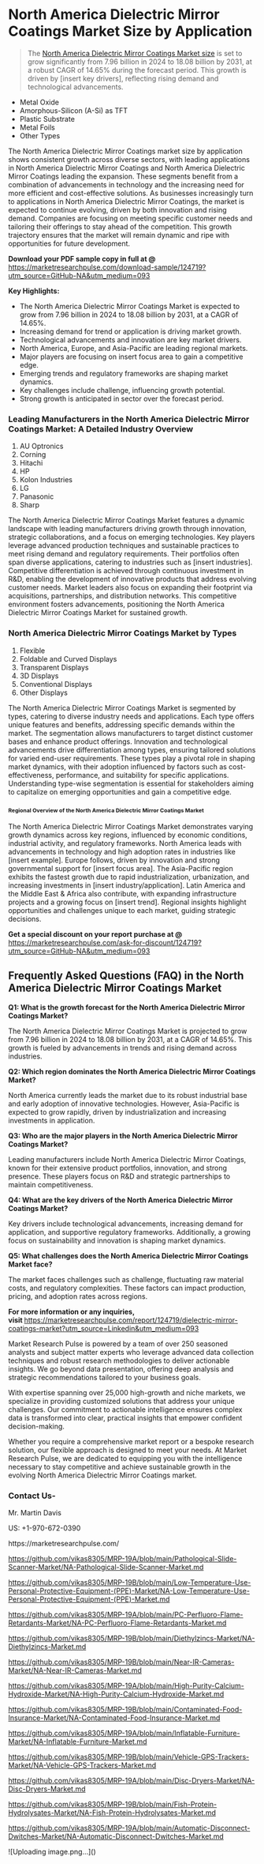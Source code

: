 <h1>North America Dielectric Mirror Coatings Market&nbsp;Size by Application</h1><blockquote><p>The <a href="https://marketresearchpulse.com/download-sample/124719?utm_source=GitHub-NA&amp;utm_medium=093">North America Dielectric Mirror Coatings Market size</a> is set to grow significantly from 7.96 billion in 2024 to 18.08 billion by 2031, at a robust CAGR of 14.65% during the forecast period. This growth is driven by [insert key drivers], reflecting rising demand and technological advancements.</p></blockquote><ul><li>Metal Oxide<li> Amorphous-Silicon (A-Si) as TFT<li> Plastic Substrate<li> Metal Foils<li> Other Types</li></ul><p>The North America Dielectric Mirror Coatings market size by application shows consistent growth across diverse sectors, with leading applications in North America Dielectric Mirror Coatings and North America Dielectric Mirror Coatings leading the expansion. These segments benefit from a combination of advancements in technology and the increasing need for more efficient and cost-effective solutions. As businesses increasingly turn to applications in North America Dielectric Mirror Coatings, the market is expected to continue evolving, driven by both innovation and rising demand. Companies are focusing on meeting specific customer needs and tailoring their offerings to stay ahead of the competition. This growth trajectory ensures that the market will remain dynamic and ripe with opportunities for future development.</p><p><strong>Download your PDF sample copy in full at @ </strong><a href="https://marketresearchpulse.com/download-sample/124719?utm_source=GitHub-NA&amp;utm_medium=093">https://marketresearchpulse.com/download-sample/124719?utm_source=GitHub-NA&amp;utm_medium=093</a></p><p><strong>Key Highlights: </strong></p><ul><li>The North America Dielectric Mirror Coatings Market is expected to grow from 7.96 billion in 2024 to 18.08 billion by 2031, at a CAGR of 14.65%.</li><li>Increasing demand for trend or application is driving market growth.</li><li>Technological advancements and innovation are key market drivers.</li><li>North America, Europe, and Asia-Pacific are leading regional markets.</li><li>Major players are focusing on insert focus area to gain a competitive edge.</li><li>Emerging trends and regulatory frameworks are shaping market dynamics.</li><li>Key challenges include challenge, influencing growth potential.</li><li>Strong growth is anticipated in sector over the forecast period.</li></ul><h3>Leading Manufacturers in the North America Dielectric Mirror Coatings Market: A Detailed Industry Overview</h3><ol><li>AU Optronics</li><li>Corning</li><li>Hitachi</li><li>HP</li><li>Kolon Industries</li><li>LG</li><li>Panasonic</li><li>Sharp</li></ol><div class="flex max-w-full flex-col flex-grow"><div class="min-h-8 text-message flex w-full flex-col items-end gap-2 whitespace-normal break-words [.text-message+&amp;]:mt-5" dir="auto" data-message-author-role="assistant" data-message-id="fd8432e4-4910-450d-b182-61b7bfb0a01f" data-message-model-slug="gpt-4o"><div class="flex w-full flex-col gap-1 empty:hidden first:pt-[3px]"><div class="markdown prose w-full break-words dark:prose-invert light"><p>The North America Dielectric Mirror Coatings Market features a dynamic landscape with leading manufacturers driving growth through innovation, strategic collaborations, and a focus on emerging technologies. Key players leverage advanced production techniques and sustainable practices to meet rising demand and regulatory requirements. Their portfolios often span diverse applications, catering to industries such as [insert industries]. Competitive differentiation is achieved through continuous investment in R&amp;D, enabling the development of innovative products that address evolving customer needs. Market leaders also focus on expanding their footprint via acquisitions, partnerships, and distribution networks. This competitive environment fosters advancements, positioning the North America Dielectric Mirror Coatings Market for sustained growth.</p></div></div></div></div><h3>North America Dielectric Mirror Coatings Market by Types</h3><ol><li>Flexible<li> Foldable and Curved Displays<li> Transparent Displays<li> 3D Displays<li> Conventional Displays<li> Other Displays</li></ol><div class="flex max-w-full flex-col flex-grow"><div class="min-h-8 text-message flex w-full flex-col items-end gap-2 whitespace-normal break-words [.text-message+&amp;]:mt-5" dir="auto" data-message-author-role="assistant" data-message-id="084470be-0bb7-4664-bddf-5156b4f41249" data-message-model-slug="gpt-4o-mini"><div class="flex w-full flex-col gap-1 empty:hidden first:pt-[3px]"><div class="markdown prose w-full break-words dark:prose-invert light"><p>The North America Dielectric Mirror Coatings Market is segmented by types, catering to diverse industry needs and applications. Each type offers unique features and benefits, addressing specific demands within the market. The segmentation allows manufacturers to target distinct customer bases and enhance product offerings. Innovation and technological advancements drive differentiation among types, ensuring tailored solutions for varied end-user requirements. These types play a pivotal role in shaping market dynamics, with their adoption influenced by factors such as cost-effectiveness, performance, and suitability for specific applications. Understanding type-wise segmentation is essential for stakeholders aiming to capitalize on emerging opportunities and gain a competitive edge.</p></div></div></div></div><h3><span style="font-size: 11px;">Regional Overview of the North America Dielectric Mirror Coatings Market</span></h3><div class="flex max-w-full flex-col flex-grow"><div class="min-h-8 text-message flex w-full flex-col items-end gap-2 whitespace-normal break-words [.text-message+&amp;]:mt-5" dir="auto" data-message-author-role="assistant" data-message-id="e9038762-ce64-4e30-91c9-9bd413514231" data-message-model-slug="gpt-4o-mini"><div class="flex w-full flex-col gap-1 empty:hidden first:pt-[3px]"><div class="markdown prose w-full break-words dark:prose-invert light"><p>The North America Dielectric Mirror Coatings Market demonstrates varying growth dynamics across key regions, influenced by economic conditions, industrial activity, and regulatory frameworks. North America leads with advancements in technology and high adoption rates in industries like [insert example]. Europe follows, driven by innovation and strong governmental support for [insert focus area]. The Asia-Pacific region exhibits the fastest growth due to rapid industrialization, urbanization, and increasing investments in [insert industry/application]. Latin America and the Middle East &amp; Africa also contribute, with expanding infrastructure projects and a growing focus on [insert trend]. Regional insights highlight opportunities and challenges unique to each market, guiding strategic decisions.</p></div></div></div></div><p><strong>Get a special discount on your report purchase at @ </strong><a href="https://marketresearchpulse.com/ask-for-discount/124719?utm_source=GitHub-NA&amp;utm_medium=093">https://marketresearchpulse.com/ask-for-discount/124719?utm_source=GitHub-NA&amp;utm_medium=093</a></p><h2>Frequently Asked Questions (FAQ) in the North America Dielectric Mirror Coatings Market</h2><p><strong>Q1: What is the growth forecast for the North America Dielectric Mirror Coatings Market?</strong></p><p>The North America Dielectric Mirror Coatings Market is projected to grow from 7.96 billion in 2024 to 18.08 billion by 2031, at a CAGR of 14.65%. This growth is fueled by advancements in trends and rising demand across industries.</p><p><strong>Q2: Which region dominates the North America Dielectric Mirror Coatings Market?</strong></p><p>North America currently leads the market due to its robust industrial base and early adoption of innovative technologies. However, Asia-Pacific is expected to grow rapidly, driven by industrialization and increasing investments in application.</p><p><strong>Q3: Who are the major players in the North America Dielectric Mirror Coatings Market?</strong></p><p>Leading manufacturers include North America Dielectric Mirror Coatings, known for their extensive product portfolios, innovation, and strong presence. These players focus on R&amp;D and strategic partnerships to maintain competitiveness.</p><p><strong>Q4: What are the key drivers of the North America Dielectric Mirror Coatings Market?</strong></p><p>Key drivers include technological advancements, increasing demand for application, and supportive regulatory frameworks. Additionally, a growing focus on sustainability and innovation is shaping market dynamics.</p><p><strong>Q5: What challenges does the North America Dielectric Mirror Coatings Market face?</strong></p><p>The market faces challenges such as challenge, fluctuating raw material costs, and regulatory complexities. These factors can impact production, pricing, and adoption rates across regions.</p><p><strong>For more information or any inquiries, visit&nbsp;</strong><a href="https://marketresearchpulse.com/report/124719/dielectric-mirror-coatings-market?utm_source=Linkedin&utm_medium=093">https://marketresearchpulse.com/report/124719/dielectric-mirror-coatings-market?utm_source=Linkedin&utm_medium=093</a></p><p>Market Research Pulse is powered by a team of over 250 seasoned analysts and subject matter experts who leverage advanced data collection techniques and robust research methodologies to deliver actionable insights. We go beyond data presentation, offering deep analysis and strategic recommendations tailored to your business goals.</p><p>With expertise spanning over 25,000 high-growth and niche markets, we specialize in providing customized solutions that address your unique challenges. Our commitment to actionable intelligence ensures complex data is transformed into clear, practical insights that empower confident decision-making.</p><p>Whether you require a comprehensive market report or a bespoke research solution, our flexible approach is designed to meet your needs. At Market Research Pulse, we are dedicated to equipping you with the intelligence necessary to stay competitive and achieve sustainable growth in the evolving North America Dielectric Mirror Coatings market.</p><h3><strong>Contact Us-</strong></h3><p>Mr. Martin Davis</p><p>US: +1-970-672-0390</p><p>https://marketresearchpulse.com/</p><p><a href="https://github.com/vikas8305/MRP-19A/blob/main/Pathological-Slide-Scanner-Market/NA-Pathological-Slide-Scanner-Market.md">https://github.com/vikas8305/MRP-19A/blob/main/Pathological-Slide-Scanner-Market/NA-Pathological-Slide-Scanner-Market.md</a></p><p><a href="https://github.com/vikas8305/MRP-19B/blob/main/Low-Temperature-Use-Personal-Protective-Equipment-(PPE)-Market/NA-Low-Temperature-Use-Personal-Protective-Equipment-(PPE)-Market.md">https://github.com/vikas8305/MRP-19B/blob/main/Low-Temperature-Use-Personal-Protective-Equipment-(PPE)-Market/NA-Low-Temperature-Use-Personal-Protective-Equipment-(PPE)-Market.md</a></p><p><a href="https://github.com/vikas8305/MRP-19A/blob/main/PC-Perfluoro-Flame-Retardants-Market/NA-PC-Perfluoro-Flame-Retardants-Market.md">https://github.com/vikas8305/MRP-19A/blob/main/PC-Perfluoro-Flame-Retardants-Market/NA-PC-Perfluoro-Flame-Retardants-Market.md</a></p><p><a href="https://github.com/vikas8305/MRP-19B/blob/main/Diethylzincs-Market/NA-Diethylzincs-Market.md">https://github.com/vikas8305/MRP-19B/blob/main/Diethylzincs-Market/NA-Diethylzincs-Market.md</a></p><p><a href="https://github.com/vikas8305/MRP-19B/blob/main/Near-IR-Cameras-Market/NA-Near-IR-Cameras-Market.md">https://github.com/vikas8305/MRP-19B/blob/main/Near-IR-Cameras-Market/NA-Near-IR-Cameras-Market.md</a></p><p><a href="https://github.com/vikas8305/MRP-19A/blob/main/High-Purity-Calcium-Hydroxide-Market/NA-High-Purity-Calcium-Hydroxide-Market.md">https://github.com/vikas8305/MRP-19A/blob/main/High-Purity-Calcium-Hydroxide-Market/NA-High-Purity-Calcium-Hydroxide-Market.md</a></p><p><a href="https://github.com/vikas8305/MRP-19B/blob/main/Contaminated-Food-Insurance-Market/NA-Contaminated-Food-Insurance-Market.md">https://github.com/vikas8305/MRP-19B/blob/main/Contaminated-Food-Insurance-Market/NA-Contaminated-Food-Insurance-Market.md</a></p><p><a href="https://github.com/vikas8305/MRP-19A/blob/main/Inflatable-Furniture-Market/NA-Inflatable-Furniture-Market.md">https://github.com/vikas8305/MRP-19A/blob/main/Inflatable-Furniture-Market/NA-Inflatable-Furniture-Market.md</a></p><p><a href="https://github.com/vikas8305/MRP-19B/blob/main/Vehicle-GPS-Trackers-Market/NA-Vehicle-GPS-Trackers-Market.md">https://github.com/vikas8305/MRP-19B/blob/main/Vehicle-GPS-Trackers-Market/NA-Vehicle-GPS-Trackers-Market.md</a></p><p><a href="https://github.com/vikas8305/MRP-19A/blob/main/Disc-Dryers-Market/NA-Disc-Dryers-Market.md">https://github.com/vikas8305/MRP-19A/blob/main/Disc-Dryers-Market/NA-Disc-Dryers-Market.md</a></p><p><a href="https://github.com/vikas8305/MRP-19B/blob/main/Fish-Protein-Hydrolysates-Market/NA-Fish-Protein-Hydrolysates-Market.md">https://github.com/vikas8305/MRP-19B/blob/main/Fish-Protein-Hydrolysates-Market/NA-Fish-Protein-Hydrolysates-Market.md</a></p><p><a href="https://github.com/vikas8305/MRP-19A/blob/main/Automatic-Disconnect-Dwitches-Market/NA-Automatic-Disconnect-Dwitches-Market.md">https://github.com/vikas8305/MRP-19A/blob/main/Automatic-Disconnect-Dwitches-Market/NA-Automatic-Disconnect-Dwitches-Market.md</a></p>
![Uploading image.png…]()
